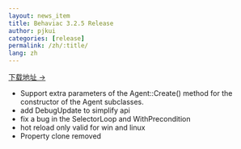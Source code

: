 ```yaml
---
layout: news_item
title: Behaviac 3.2.5 Release
author: pjkui
categories: [release]
permalink: /zh/:title/
lang: zh
---
```



<a href="https://github.com/TencentOpen/behaviac/releases/download/3.2.5/BehaviacSetup_3.2.5.exe">下载地址 &rarr;</a>

- Support extra parameters of the Agent::Create() method for the constructor of the Agent subclasses.
- add DebugUpdate to simplify api
- fix a bug in the SelectorLoop and WithPrecondition
- hot reload only valid for win and linux
- Property clone removed

